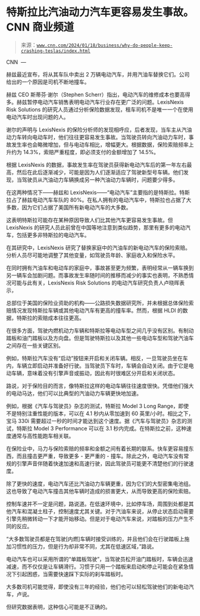 <!--yml

category: 未分类

date: 2024-05-27 14:52:55

-->

# 特斯拉比汽油动力汽车更容易发生事故。CNN 商业频道

> 来源：[`www.cnn.com/2024/01/18/business/why-do-people-keep-crashing-teslas/index.html`](https://www.cnn.com/2024/01/18/business/why-do-people-keep-crashing-teslas/index.html)

CNN  —

赫兹最近宣布，将从其车队中卖出 2 万辆电动汽车，并用汽油车替换它们。公司给出的一个原因是司机不断地撞车。

赫兹 CEO 斯蒂芬·谢尔（Stephen Scherr）指出，电动汽车的维修成本也要高得多。赫兹暂停电动汽车销售表明电动汽车行业存在更广泛的问题。LexisNexis Risk Solutions 的研究人员通过分析保险数据发现，租车司机不是唯一一个在使用电动汽车时出现问题的人。

谢尔的声明与 LexisNexis 的保险分析师的发现相呼应，后者发现，当车主从汽油动力车转向电动车时，他们往往更容易发生事故。当驾驶员转向汽油动力车时，事故发生率也会略微增加，但与电动车相比，增幅更大。根据数据，保险索赔频率上升约为 14.3%，索赔严重程度，即必须支付的金额增加了 14.5%。

根据 LexisNexis 的数据，事故发生率在驾驶员获得新电动汽车后的第一年左右最高，然后在此后逐渐减少，可能是因为人们逐渐适应了驾驶新型号车辆。他们发现，当驾驶员从汽油动力车辆换成另一种汽油动力车辆时，问题要少得多。

在这两种情况下——赫兹和 LexisNexis——“电动汽车”主要指的是特斯拉。特斯拉占了赫兹电动汽车车队的 80%。在私人拥有的电动汽车中，特斯拉也占据了大多数，因为它们占据了美国所有新电动汽车的大多数。

这表明特斯拉可能存在某种原因导致人们比其他汽车更容易发生事故。但 LexisNexis 的研究人员此前曾在中国等地注意到类似趋势，那里有更多的电动汽车，包括更多非特斯拉的电动汽车。

在其研究中，LexisNexis 研究了替换家庭中的汽油车的新电动汽车的保险索赔。分析人员尽可能地调整了其他变量，如驾驶员年龄、家庭收入和保险水平。

在同时拥有汽油车和电动车的家庭中，事故甚至更为频繁，表明经常从一辆车换到另一辆车会加剧问题。而事故发生率随时间的推移而减少的事实也表明，不熟悉情况可能与此有关，LexisNexis Risk Solutions 的电动汽车研究负责人卢晓晖表示，

总部位于美国的保险业资助的机构——公路损失数据研究所，并未根据总体保险索赔情况发现特斯拉车辆或其他电动汽车有更高的撞车率。然而，根据 HLDI 的数据，特斯拉的索赔成本往往更高。

在很多方面，驾驶内燃机动力车辆和特斯拉等电动车型之间几乎没有区别。有制动踏板和油门踏板以及方向盘。但是驾驶特斯拉以及其他一些电动车型和驾驶汽油车之间存在一些关键区别。

例如，特斯拉汽车没有“启动”按钮来开启和关闭车辆。相反，一旦驾驶员坐在车内，车辆立即启动并准备好行驶。当驾驶员下车时，车辆会自动关闭。由于它是电动车辆，意味着没有引擎声音或振动，因此有时很难区分开启和关闭状态。

路说，对于保险目的而言，像特斯拉这样的电动车辆往往速度很快。凭借他们强大的电动马达，他们可以比典型的汽油动力车辆更快地加速。

例如，根据《汽车与驾驶员》杂志的测试，特斯拉 Model 3 Long Range，即使不是特别注重性能的版本，可以在 4.1 秒内从零加速到 60 英里/小时。相比之下，宝马 330i 需要超过一秒的时间才能达到这个速度。据《汽车与驾驶员》杂志的测试，特斯拉 Model 3 Performance 可以在 3.1 秒内完成。在特斯拉之前，这种速度通常与高性能跑车相关联。

在保险业中，马力与保险索赔的频率和金额之间有着长期的联系。快车更容易撞东西，而且撞击更严重，导致更多 - 更严重的 - 撞车。除此之外，电动汽车没有常规的引擎声音伴随着快速加速和高速行驶，因此驾驶员可能更不清楚他们的行驶速度。

除了更快的速度，电动汽车还比汽油动力车辆更重，因为它们的大型密集电池组。这也导致了电动汽车撞击其他车辆时造成的损害更大，从而导致更高的保险索赔。

控制车速并不一定是问题，路说道。在低速环境中，比如停车场，周围到处都是其他汽车和混凝土柱子，控制速度尤其关键。对于汽油车来说，从停止状态启动需要引擎先稍微转动一下才能开始移动。但是对于电动汽车来说，对踏板的压力产生不同的反应。

“大多数驾驶员都是在驾驶[内燃]车辆时接受训练的，并且他们会在行驶踏板上施加习惯性的压力，但是行为却非常不同，尤其在低速区域，”路说。

电动汽车也可以采用所谓的“单踏板驾驶”，当驾驶员松开油门踏板时，车辆会迅速减速，而不仅仅是让车辆滑行。习惯于只用一个踏板来启动和停止可能会在紧急情况下引起困惑，当需要快速踩下实际的刹车踏板时。

大多数司机可能觉得，即使没有三年的经验，他们也可以轻松驾驶他们的新电动汽车，卢说。

但研究数据表明，这种信心可能是不正确的。
